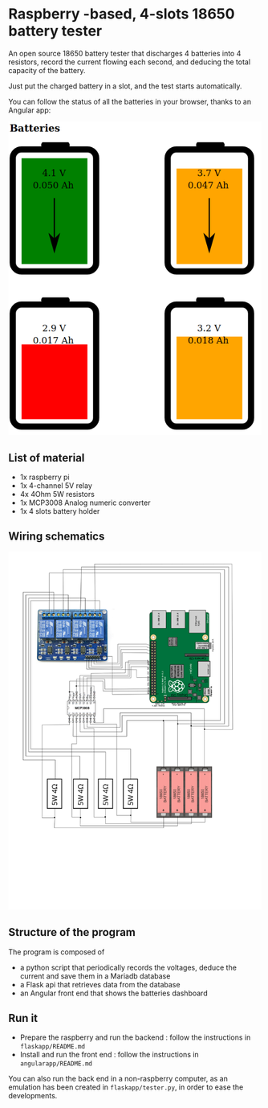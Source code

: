 # Raspberry -based, 4-slots 18650 battery tester

An open source 18650 battery tester that discharges 4 batteries into 4 resistors, record the current flowing each second, and deducing the total capacity of the battery.

Just put the charged battery in a slot, and the test starts automatically.

You can follow the status of all the batteries in your browser, thanks to an Angular app:

![batteries dashboard](batteries_testing.png)

## List of material

- 1x raspberry pi
- 1x 4-channel 5V relay
- 4x 4Ohm 5W resistors
- 1x MCP3008 Analog numeric converter
- 1x 4 slots battery holder

## Wiring schematics

![schematics](schematic.svg)

## Structure of the program

The program is composed of 
- a python script that periodically records the voltages, deduce the current and save them in a Mariadb database
- a Flask api that retrieves data from the database
- an Angular front end that shows the batteries dashboard

## Run it

- Prepare the raspberry and run the backend : follow the instructions in `flaskapp/README.md`
- Install and run the front end : follow the instructions in `angularapp/README.md`

You can also run the back end in a non-raspberry computer, as an emulation has been created in `flaskapp/tester.py`, in order to ease the developments.